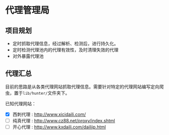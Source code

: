 # 代理管理局



## 项目规划

* 定时抓取代理信息，经过解析、检测后，进行持久化。
* 定时检测代理池内的代理有效性，及时清理失效的代理
* 对外暴露代理池

## 代理汇总

目前的思路是从各类代理网站抓取代理信息。需要针对特定的代理网站编写定向爬虫，置于`lib/hunter/`文件夹下。

已知代理网站：

- [x] 西刺代理 : http://www.xicidaili.com/
- [ ] 纯真代理 : http://www.cz88.net/proxy/index.shtml
- [ ] 开心代理 : http://www.kxdaili.com/dailiip.html